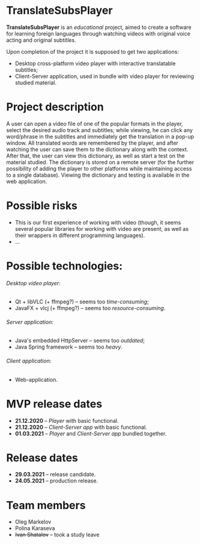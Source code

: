 # TranslateSubsPlayer

**TranslateSubsPlayer** is an *educational* project, aimed to create a software for learning foreign languages through watching videos with original voice acting and original subtitles.

Upon completion of the project it is supposed to get two applications:
* Desktop cross-platform video player with interactive translatable subtitles;
* Client-Server application, used in bundle with video player for reviewing studied material.

# Project description

A user can open a video file of one of the popular formats in the player, select the desired audio track and subtitles; while viewing, he can click any word/phrase in the subtitles and immediately get the translation in a pop-up window. All translated words are remembered by the player, and after watching the user can save them to the dictionary along with the context. After that, the user can view this dictionary, as well as start a test on the material studied. 
The dictionary is stored on a remote server (for the further possibility of adding the player to other platforms while maintaining access to a single database). Viewing the dictionary and testing is available in the web application.

# Possible risks

* This is our first experience of working with video (though, it seems several popular libraries for working with video are present, as well as their wrappers in different programming languages).
* ...

# Possible technologies:

###### Desktop video player:
* Qt + libVLC (+ ffmpeg?) – seems too *time-consuming*;
* JavaFX + vlcj (+ ffmpeg?) – seems too *resource-consuming*.

###### Server application:
* Java's embedded HttpServer – seems too *outdated*;
* Java Spring framework – seems too *heavy*.

###### Client application:
* Web-application.

# MVP release dates

* **21.12.2020** – *Player* with basic functional.
* **21.12.2020** – *Client-Server app* with basic functional.
* **01.03.2021** – *Player* and *Client-Server app* bundled together.

# Release dates

* **29.03.2021** – release candidate.
* **24.05.2021** – production release.

# Team members

* Oleg Markelov
* Polina Karaseva
* ~~Ivan Shatalov~~ – took a study leave
